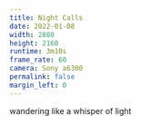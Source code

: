 ```yaml
---
title: Night Calls
date: 2022-01-08
width: 2880
height: 2160
runtime: 3m10s
frame_rate: 60
camera: Sony a6300
permalink: false
margin_left: 0
---
```

wandering like a whisper of light
